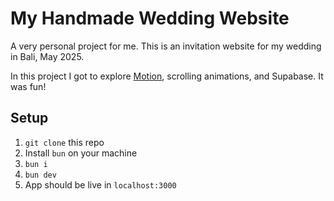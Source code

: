 # My Handmade Wedding Website

A very personal project for me. This is an invitation website for my wedding in Bali, May 2025.

In this project I got to explore [Motion](https://motion.dev/), scrolling animations, and Supabase. It was fun!

## Setup

1. `git clone` this repo
1. Install `bun` on your machine
1. `bun i`
1. `bun dev`
1. App should be live in `localhost:3000`
